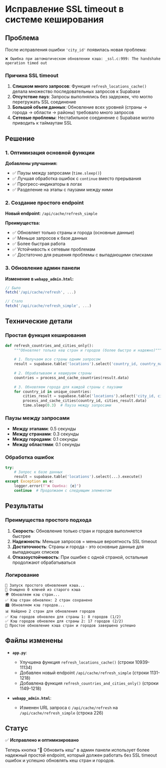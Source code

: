 # Исправление SSL timeout в системе кеширования

## Проблема

После исправления ошибки `'city_id'` появилась новая проблема:
```
❌ Ошибка при автоматическом обновлении кэша: _ssl.c:999: The handshake operation timed out
```

### Причина SSL timeout

1. **Слишком много запросов**: Функция `refresh_locations_cache()` делала множество последовательных запросов к Supabase
2. **Отсутствие пауз**: Запросы выполнялись без задержек, что могло перегружать SSL соединение
3. **Большой объем данных**: Обновление всех уровней (страны → города → области → районы) требовало много запросов
4. **Сетевые проблемы**: Нестабильное соединение с Supabase могло приводить к таймаутам SSL

## Решение

### 1. Оптимизация основной функции

**Добавлены улучшения:**
- ✅ Паузы между запросами (`time.sleep()`)
- ✅ Лучшая обработка ошибок с `continue` вместо прерывания
- ✅ Прогресс-индикаторы в логах
- ✅ Разделение на этапы с паузами между ними

### 2. Создание простого endpoint

**Новый endpoint**: `/api/cache/refresh_simple`

**Преимущества:**
- ✅ Обновляет только страны и города (основные данные)
- ✅ Меньше запросов к базе данных
- ✅ Более быстрая работа
- ✅ Устойчивость к сетевым проблемам
- ✅ Достаточно для решения проблемы с выпадающими списками

### 3. Обновление админ панели

**Изменение в `webapp_admin.html`:**
```javascript
// Было
fetch('/api/cache/refresh', ...)

// Стало  
fetch('/api/cache/refresh_simple', ...)
```

## Технические детали

### Простая функция кеширования

```python
def refresh_countries_and_cities_only():
    """Обновляет только кеш стран и городов (более быстро и надежно)"""
    
    # 1. Получаем все страны одним запросом
    result = supabase.table('locations').select('country_id, country_name').not_.is_('country_id', 'null').execute()
    
    # 2. Обрабатываем и кешируем страны
    countries = process_and_cache_countries(result.data)
    
    # 3. Обновляем города для каждой страны с паузами
    for country_id in unique_countries:
        cities_result = supabase.table('locations').select('city_id, city_name').eq('country_id', country_id).execute()
        process_and_cache_cities(country_id, cities_result.data)
        time.sleep(0.3)  # Пауза между запросами
```

### Паузы между запросами

- **Между этапами**: 0.5 секунды
- **Между странами**: 0.3 секунды  
- **Между городами**: 0.1 секунды
- **Между областями**: 0.1 секунды

### Обработка ошибок

```python
try:
    # Запрос к базе данных
    result = supabase.table('locations').select(...).execute()
except Exception as e:
    logger.error(f"❌ Ошибка: {e}")
    continue  # Продолжаем с следующим элементом
```

## Результаты

### Преимущества простого подхода

1. **Скорость**: Обновление только стран и городов выполняется быстрее
2. **Надежность**: Меньше запросов = меньше вероятность SSL timeout
3. **Достаточность**: Страны и города - это основные данные для выпадающих списков
4. **Отказоустойчивость**: При ошибке с одной страной, остальные продолжают обрабатываться

### Логирование

```
🔄 Запуск простого обновления кэша...
🧹 Очищено 0 ключей из старого кэша
🌍 Обновляем кэш стран...
✅ Кэш стран обновлен: 2 стран сохранено
🏙️ Обновляем кэш городов...
📊 Найдено 2 стран для обновления городов
✅ Кэш городов обновлен для страны 1: 8 городов (1/2)
✅ Кэш городов обновлен для страны 2: 17 городов (2/2)
🎉 Простое обновление кэша стран и городов завершено успешно
```

## Файлы изменены

- **`app.py`**: 
  - Улучшена функция `refresh_locations_cache()` (строки 10939-11134)
  - Добавлен новый endpoint `/api/cache/refresh_simple` (строки 1131-1218)
  - Добавлена функция `refresh_countries_and_cities_only()` (строки 1149-1218)

- **`webapp_admin.html`**: 
  - Изменен URL запроса с `/api/cache/refresh` на `/api/cache/refresh_simple` (строка 226)

## Статус

✅ **Исправлено и оптимизировано**

Теперь кнопка "🔄 Обновить кеш" в админ панели использует более надежный простой endpoint, который должен работать без SSL timeout ошибок и успешно обновлять кеш стран и городов.
